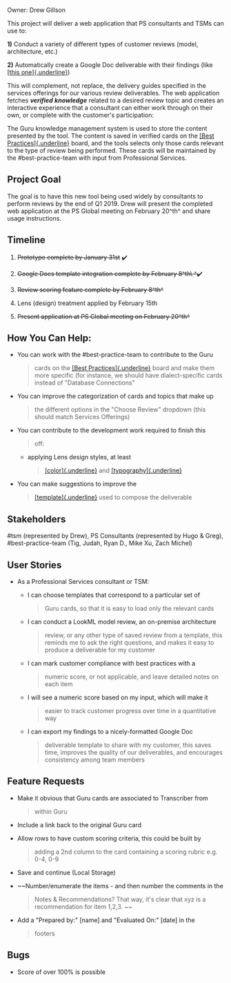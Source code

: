 Owner: Drew Gillson

This project will deliver a web application that PS consultants and TSMs
can use to:

**1)** Conduct a variety of different types of customer reviews (model,
architecture, etc.)

**2)** Automatically create a Google Doc deliverable with their findings
(like [[this
one]{.underline}](https://docs.google.com/document/d/1ZZKdM2cGvPHWA0QNIvnZrS4NFVRUqvr0uaGVKHTUXWY/edit))

This will complement, not replace, the delivery guides specified in the
services offerings for our various review deliverables. The web
application fetches ***verified*** ***knowledge*** related to a desired
review topic and creates an interactive experience that a consultant can
either work through on their own, or complete with the customer's
participation:

The Guru knowledge management system is used to store the content
presented by the tool. The content is saved in verified cards on the
[[Best
Practices]{.underline}](https://app.getguru.com/boards/9TaBAgKT/Best-Practices-Approved-Crossfunctionally)
board, and the tools selects only those cards relevant to the type of
review being performed. These cards will be maintained by the
\#best-practice-team with input from Professional Services.

Project Goal
------------

The goal is to have this new tool being used widely by consultants to
perform reviews by the end of Q1 2019. Drew will present the completed
web application at the PS Global meeting on February 20^th^ and share
usage instructions.

Timeline
--------

1.  ~~Prototype complete by January 31st~~ ✔️

2.  ~~Google Docs template integration complete by February 8^th\ ^~~✔️

3.  ~~Review scoring feature complete by February 8^th^~~

4.  Lens (design) treatment applied by February 15th

5.  ~~Present application at PS Global meeting on February 20^th^~~

How You Can Help:
-----------------

-   You can work with the \#best-practice-team to contribute to the Guru
    > cards on the [[Best
    > Practices]{.underline}](https://app.getguru.com/boards/9TaBAgKT/Best-Practices-Approved-Crossfunctionally)
    > board and make them more specific (for instance, we should have
    > dialect-specific cards instead of "Database Connections"

-   You can improve the categorization of cards and topics that make up
    > the different options in the "Choose Review" dropdown (this should
    > match Services Offerings)

-   You can contribute to the development work required to finish this
    > off:

    -   applying Lens design styles, at least
        > [[color]{.underline}](https://lens.looker.com/#/Style/Color)
        > and
        > [[typography]{.underline}](https://lens.looker.com/#/Style/Typography)

-   You can make suggestions to improve the
    > [[template]{.underline}](https://docs.google.com/document/d/1qHC9rC-3GIs6S9j50OQ_Magj03g7KA8xayoWARVHeFg/edit#)
    > used to compose the deliverable

Stakeholders
------------

\#tsm (represented by Drew), PS Consultants (represented by Hugo &
Greg), \#best-practice-team (Tig, Judah, Ryan D., Mike Xu, Zach Michel)

User Stories
------------

-   As a Professional Services consultant or TSM:

    -   I can choose templates that correspond to a particular set of
        > Guru cards, so that it is easy to load only the relevant cards

    -   I can conduct a LookML model review, an on-premise architecture
        > review, or any other type of saved review from a template,
        > this reminds me to ask the right questions, and makes it easy
        > to produce a deliverable for my customer

    -   I can mark customer compliance with best practices with a
        > numeric score, or not applicable, and leave detailed notes on
        > each item

    -   I will see a numeric score based on my input, which will make it
        > easier to track customer progress over time in a quantitative
        > way

    -   I can export my findings to a nicely-formatted Google Doc
        > deliverable template to share with my customer, this saves
        > time, improves the quality of our deliverables, and encourages
        > consistency among team members

Feature Requests
----------------

-   Make it obvious that Guru cards are associated to Transcriber from
    > within Guru

-   Include a link back to the original Guru card

-   Allow rows to have custom scoring criteria, this could be built by
    > adding a 2nd column to the card containing a scoring rubric e.g.
    > 0-4, 0-9

-   Save and continue (Local Storage)

-   ~~Number/enumerate the items - and then number the comments in the
    > Notes & Recommendations? That way, it's clear that xyz is a
    > recommendation for item 1,2,3. ~~

-   Add a "Prepared by:" \[name\] and "Evaluated On:" \[date\] in the
    > footers

Bugs
----

-   Score of over 100% is possible
